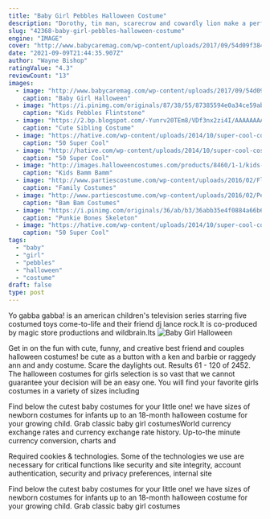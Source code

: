```yaml
---
title: "Baby Girl Pebbles Halloween Costume"
description: "Dorothy, tin man, scarecrow and cowardly lion make a perfect themed costume for a family of 4, and if you have a dog, they can get in on the fun as toto. Group halloween costumes for girls."
slug: "42368-baby-girl-pebbles-halloween-costume"
engine: "IMAGE"
cover: "http://www.babycaremag.com/wp-content/uploads/2017/09/54d09f3849a5f84ee03f78e754ef09f4.jpg"
date: "2021-09-09T21:44:35.907Z"
author: "Wayne Bishop"
ratingValue: "4.3"
reviewCount: "13"
images:
  - image: "http://www.babycaremag.com/wp-content/uploads/2017/09/54d09f3849a5f84ee03f78e754ef09f4.jpg"
    caption: "Baby Girl Halloween"
  - image: "https://i.pinimg.com/originals/87/38/55/87385594e0a34ce59ab3ed3302d27949.jpg"
    caption: "Kids Pebbles Flintstone"
  - image: "https://2.bp.blogspot.com/-Yunrv20TEm8/VDf3nx2zi4I/AAAAAAAABUs/QTr6miG80Ns/s1600/girl%2Bfootball.jpg"
    caption: "Cute Sibling Costume"
  - image: "https://hative.com/wp-content/uploads/2014/10/super-cool-costume-ideas/29-baby-referee-halloween-costume.jpg"
    caption: "50 Super Cool"
  - image: "http://hative.com/wp-content/uploads/2014/10/super-cool-costume-ideas/26-freddy-krueger-costume.jpg"
    caption: "50 Super Cool"
  - image: "http://images.halloweencostumes.com/products/8460/1-1/kids-bamm-bamm-costume.jpg"
    caption: "Kids Bamm Bamm"
  - image: "http://www.partiescostume.com/wp-content/uploads/2016/02/Flintstones-Family-Costumes.jpg"
    caption: "Family Costumes"
  - image: "http://www.partiescostume.com/wp-content/uploads/2016/02/Pebbles-and-Bam-Bam-Costume.jpg"
    caption: "Bam Bam Costumes"
  - image: "https://i.pinimg.com/originals/36/ab/b3/36abb35e4f0884a66b66c811db8834a1.jpg"
    caption: "Punkie Bones Skeleton"
  - image: "https://hative.com/wp-content/uploads/2014/10/super-cool-costume-ideas/38-weeping-angel-costume.jpg"
    caption: "50 Super Cool"
tags:
  - "baby"
  - "girl"
  - "pebbles"
  - "halloween"
  - "costume"
draft: false
type: post
---
```


Yo gabba gabba! is an american children's television series starring five costumed toys come-to-life and their friend dj lance rock.It is co-produced by magic store productions and wildbrain.Its
![Baby Girl Halloween](http://www.babycaremag.com/wp-content/uploads/2017/09/54d09f3849a5f84ee03f78e754ef09f4.jpg "Baby Girl Halloween")

Get in on the fun with cute, funny, and creative best friend and couples halloween costumes! be cute as a button with a ken and barbie or raggedy ann and andy costume. Scare the daylights out. Results 61 - 120 of 2452. The halloween costumes for girls selection is so vast that we cannot guarantee your decision will be an easy one. You will find your favorite girls costumes in a variety of sizes including
<!--inArticleAds-->

<!--galleryOne-->

Find below the cutest baby costumes for your little one! we have sizes of newborn costumes for infants up to an 18-month halloween costume for your growing child. Grab classic baby girl costumesWorld currency exchange rates and currency exchange rate history. Up-to-the minute currency conversion, charts and
<!--inArticleAds-->

<!--galleryTwo-->

Required cookies & technologies. Some of the technologies we use are necessary for critical functions like security and site integrity, account authentication, security and privacy preferences, internal site
<!--galleryThree-->

Find below the cutest baby costumes for your little one! we have sizes of newborn costumes for infants up to an 18-month halloween costume for your growing child. Grab classic baby girl costumes